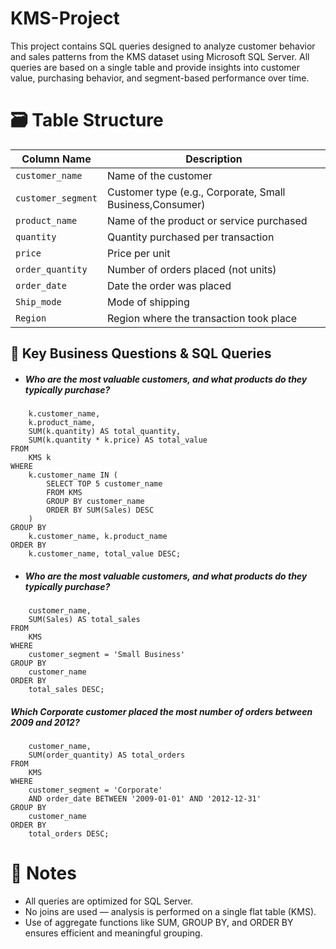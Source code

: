 # KMS-Project
This project contains SQL queries designed to analyze customer behavior and sales patterns from the KMS dataset using Microsoft SQL Server. All queries are based on a single table and provide insights into customer value, purchasing behavior, and segment-based performance over time.

# 🗃️ Table Structure
| Column Name        | Description                                     |
| ------------------ | ----------------------------------------------- |
| `customer_name`    | Name of the customer                            |
| `customer_segment` | Customer type (e.g., Corporate, Small Business,Consumer) |
| `product_name`     | Name of the product or service purchased        |
| `quantity`         | Quantity purchased per transaction              |
| `price`            | Price per unit                                  |
| `order_quantity`   | Number of orders placed (not units)             |
| `order_date`       | Date the order was placed                       |
| `Ship_mode`        | Mode of shipping                    |
| `Region`           | Region where the transaction took place         |

## 📌 Key Business Questions & SQL Queries
- ##### Who are the most valuable customers, and what products do they typically purchase?
``` SELECT 
    k.customer_name,
    k.product_name,
    SUM(k.quantity) AS total_quantity,
    SUM(k.quantity * k.price) AS total_value
FROM 
    KMS k
WHERE 
    k.customer_name IN (
        SELECT TOP 5 customer_name
        FROM KMS
        GROUP BY customer_name
        ORDER BY SUM(Sales) DESC
    )
GROUP BY 
    k.customer_name, k.product_name
ORDER BY 
    k.customer_name, total_value DESC;
```


- ##### Who are the most valuable customers, and what products do they typically purchase?
``` SELECT TOP 1
    customer_name,
    SUM(Sales) AS total_sales
FROM 
    KMS
WHERE 
    customer_segment = 'Small Business'
GROUP BY 
    customer_name
ORDER BY 
    total_sales DESC;
```
##### Which Corporate customer placed the most number of orders between 2009 and 2012?
``` SELECT TOP 1
    customer_name,
    SUM(order_quantity) AS total_orders
FROM 
    KMS
WHERE 
    customer_segment = 'Corporate'
    AND order_date BETWEEN '2009-01-01' AND '2012-12-31'
GROUP BY 
    customer_name
ORDER BY 
    total_orders DESC;
```
# 🧠 Notes
- All queries are optimized for SQL Server.
- No joins are used — analysis is performed on a single flat table (KMS).
- Use of aggregate functions like SUM, GROUP BY, and ORDER BY ensures efficient and meaningful grouping.


